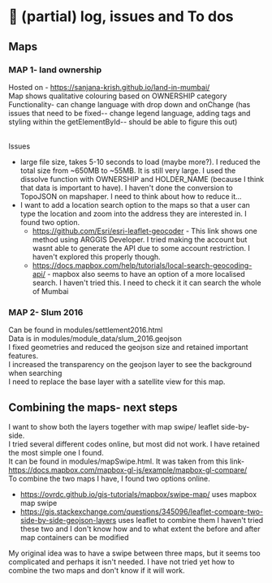 # 🚀 (partial) log, issues and To dos

## Maps
### MAP 1- land ownership
Hosted on - https://sanjana-krish.github.io/land-in-mumbai/ <br>
Map shows qualitative colouring based on OWNERSHIP category <br>
Functionality- can change language with drop down and onChange (has issues that need to be fixed-- change legend language, adding tags and styling within the getElementById-- should be able to figure this out) <br><br>

Issues
- large file size, takes 5-10 seconds to load (maybe more?). I reduced the total size from ~650MB to ~55MB. It is still very large. I used the dissolve function with OWNERSHIP and HOLDER_NAME (because I think that data is important to have). I haven't done the conversion to TopoJSON on mapshaper. I need to think about how to reduce it...
- I want to add a location search option to the maps so that a user can type the location and zoom into the address they are interested in. I found two option. 
  - https://github.com/Esri/esri-leaflet-geocoder - This link shows one method using ARGGIS Developer. I tried making the account but wasnt able to  generate the API due to some account restriction. I haven't explored this properly though. 
  - https://docs.mapbox.com/help/tutorials/local-search-geocoding-api/ - mapbox also seems to have an option of a more localised search. I haven't tried this. I need to check it it can search the whole of Mumbai

### MAP 2- Slum 2016
Can be found in modules/settlement2016.html <br>
Data is in modules/module_data/slum_2016.geojson <br>
I fixed geometries and reduced the geojson size and retained important features. <br> 
I increased the transparency on the geojson layer to see the background when searching <br>
I need to replace the base layer with a satellite view for this map. <br>

## Combining the maps- next steps
I want to show both the layers together with map swipe/ leaflet side-by-side. <br>
I tried several different codes online, but most did not work. I have retained the most simple one I found. <br>
It can be found in modules/mapSwipe.html. It was taken from this link- https://docs.mapbox.com/mapbox-gl-js/example/mapbox-gl-compare/
<br>
To combine the two maps I have, I found two options online. 
- https://ovrdc.github.io/gis-tutorials/mapbox/swipe-map/ uses mapbox map swipe
- https://gis.stackexchange.com/questions/345096/leaflet-compare-two-side-by-side-geojson-layers uses leaflet to combine them
I haven't tried these two and I don't know how and to what extent the before and after map containers can be modified

My original idea was to have a swipe between three maps, but it seems too complicated and perhaps it isn't needed. 
I have not tried yet how to combine the two maps and don't know if it will work. 
